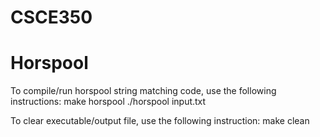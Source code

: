 # CSCE350
# Horspool
To compile/run horspool string matching code, use the following instructions:
    make horspool
    ./horspool input.txt

To clear executable/output file, use the following instruction:
    make clean
